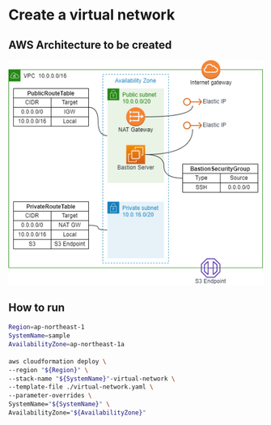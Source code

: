# Create a virtual network

## AWS Architecture to be created

![](./virtual-network.drawio.png)

## How to run

```sh
Region=ap-northeast-1
SystemName=sample
AvailabilityZone=ap-northeast-1a

aws cloudformation deploy \
--region "${Region}" \
--stack-name "${SystemName}"-virtual-network \
--template-file ./virtual-network.yaml \
--parameter-overrides \
SystemName="${SystemName}" \
AvailabilityZone="${AvailabilityZone}"
```

